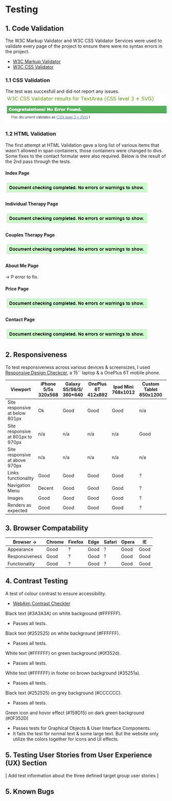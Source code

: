 # Testing

## 1. Code Validation
The W3C Markup Validator and W3C CSS Validator Services were used to validate every page of the project to ensure there were no syntax errors in the project.
-   [W3C Markup Validator](https://validator.w3.org/#validate_by_input)
-   [W3C CSS Validator](https://jigsaw.w3.org/css-validator/#validate_by_input)

### 1.1 CSS Validation
The test was succesfull and did not report any issues.<br>
<img src="https://github.com/Lasserini/stine-poulsen-psykoterapeut/blob/master/validation/css_validation.png">

### 1.2 HTML Validation
The first attempt at HTML Validation gave a long list of various items that wasn't allowed in span containers, those containers were changed to divs. Some fixes to the contact formular were also required. Below is the result of the 2nd pass through the tests.
#### Index Page
<img src="https://github.com/Lasserini/stine-poulsen-psykoterapeut/blob/master/validation/html_validation.png"><br>

#### Individual Therapy Page
<img src="https://github.com/Lasserini/stine-poulsen-psykoterapeut/blob/master/validation/html_validation.png"><br>

#### Couples Therapy Page
<img src="https://github.com/Lasserini/stine-poulsen-psykoterapeut/blob/master/validation/html_validation.png"><br>

#### About Me Page
  -> P error to fix.

#### Price Page
<img src="https://github.com/Lasserini/stine-poulsen-psykoterapeut/blob/master/validation/html_validation.png"><br>

#### Contact Page
<img src="https://github.com/Lasserini/stine-poulsen-psykoterapeut/blob/master/validation/html_validation.png"><br>


## 2. Responsiveness
To test responsiveness across various devices & screensizes, I used [Responsive Design Checkcer](https://www.responsivedesignchecker.com/), a 15`` laptop & a OnePlus 6T mobile phone.

Viewport | iPhone 5/5s<br>320x568 | Galaxy S5/S6/S/<br>360*640 | OnePlus 6T<br>412x892 | Ipad Mini<br>768x1012 | Custom Tablet<br>850x1200 | Desktop 1024px | Desktop 1440px
--- | --- | --- | --- | --- | --- | --- | --- |
Site responsive<br>at below 801px  | Ok | Good| Good | Good | n/a | n/a | n/a
Site responsive<br>at 801px to 970px | n/a | n/a | n/a | n/a | Good | n/a | n/a
Site responsive<br>at above 970px | n/a | n/a | n/a | n/a | n/a | Good | Good
Links functionality  | Good | Good | Good | Good | ? | Good | Good
Navigation Menu  | Decent | Good | Good | Good | ? | Good | Good
Images | Good | Good | Good | Good | ? | Good | Good
Renders as expected | Good | Good | Good | Good | ? | Good | Good


## 3. Browser Compatability
Browser -> | Chrome | Firefox | Edge | Safari | Opera | IE
--- | --- | --- | --- | --- | --- | --- |
Appearance  | Good | ? | Good | ? | Good | Good
Responsiveness | Good | ? | Good | ? | Good | Good
Functionality | Good | ? | Good | ? | Good | Good

## 4. Contrast Testing
A test of colour contrast to ensure accessibility.
-   [WebAim Contrast Checkter](https://webaim.org/resources/contrastchecker/)

Black text (#3A3A3A) on white background (#FFFFFF).
- Passes all tests.

Black text (#252525) on white background (#FFFFFF).
- Passes all tests.

White text (#FFFFFF) on green background (#0f352d).
- Passes all tests.

White text (#FFFFFF) in footer on brown background (#35251a).
- Passes all tests.

Black text (#252525) on grey background (#CCCCCC).
- Passes all tests.

Green icon and hovor effect (#159D15) on dark green background (#0F352D)
- Passes tests for Graphical Objects & User Interface Components.
- It fails the test for normal text & some large text. But the website only utilize the colors together for icons and UI effects.

## 5. Testing User Stories from User Experience (UX) Section

[ Add test information about the three defined target group user stories ]



## 5. Known Bugs